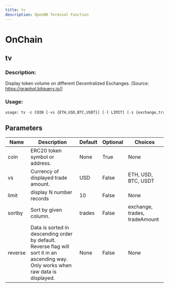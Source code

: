 ```yaml
---
title: tv
description: OpenBB Terminal Function
---
```


# OnChain

## tv

### Description: 

Display token volume on different Decentralized Exchanges. [Source: https://graphql.bitquery.io/]

### Usage: 
```python
usage: tv -c COIN [-vs {ETH,USD,BTC,USDT}] [-l LIMIT] [-s {exchange,trades,tradeAmount}] [-r]
```

## Parameters

| Name | Description | Default | Optional | Choices |
| ---- | ----------- | ------- | -------- | ------- |
| coin | ERC20 token symbol or address. | None | True | None |
| vs | Currency of displayed trade amount. | USD | False | ETH, USD, BTC, USDT |
| limit | display N number records | 10 | False | None |
| sortby | Sort by given column. | trades | False | exchange, trades, tradeAmount |
| reverse | Data is sorted in descending order by default. Reverse flag will sort it in an ascending way. Only works when raw data is displayed. | None | False | None |


